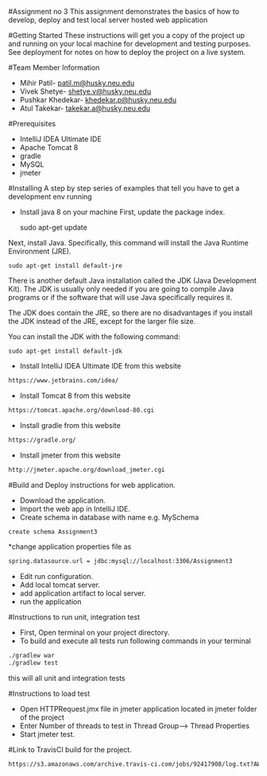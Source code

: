 #Assignment no 3
This assignment demonstrates the basics of how to develop, deploy and test local server hosted web application

#Getting Started
These instructions will get you a copy of the project up and running on your local machine for development and testing purposes. See deployment for notes on how to deploy the project on a live system.

#Team Member Information

 * Mihir Patil- patil.m@husky.neu.edu
 * Vivek Shetye- shetye.v@husky.neu.edu
 * Pushkar Khedekar- khedekar.p@husky.neu.edu
 * Atul Takekar- takekar.a@husky.neu.edu
 
 #Prerequisites 
 * IntelliJ IDEA Ultimate IDE
 * Apache Tomcat 8
 * gradle
 * MySQL
 * jmeter
 
 #Installing
 A step by step series of examples that tell you have to get a development env running 

 * Install java 8 on your machine
First, update the package index.


    sudo apt-get update

Next, install Java. Specifically, this command will install the Java Runtime Environment (JRE).

    sudo apt-get install default-jre

There is another default Java installation called the JDK (Java Development Kit). The JDK is usually only needed if you are going to compile Java programs or if the software that will use Java specifically requires it.

The JDK does contain the JRE, so there are no disadvantages if you install the JDK instead of the JRE, except for the larger file size.

You can install the JDK with the following command:

    sudo apt-get install default-jdk


* Install IntelliJ IDEA Ultimate IDE from this website
``` bash
https://www.jetbrains.com/idea/
```
* Install Tomcat 8 from this website
``` bash
https://tomcat.apache.org/download-80.cgi
```
* Install gradle from this website
``` bash
https://gradle.org/
```
* Install jmeter from this website
``` bash
http://jmeter.apache.org/download_jmeter.cgi
```

#Build and Deploy instructions for web application.
* Download the application.
* Import the web app in IntelliJ IDE.
* Create schema in database with name e.g. MySchema
``` bash
create schema Assignment3
```
*change application properties file as
``` bash
spring.datasource.url = jdbc:mysql://localhost:3306/Assignment3
```
* Edit run configuration.
* Add local tomcat server.
* add application artifact to local server.
* run the application

#Instructions to run unit, integration test
* First, Open terminal on your project directory.
* To build and execute all tests run following commands in your terminal
``` bash
./gradlew war 
./gradlew test
```
this will all unit and integration tests

#Instructions to load test
* Open HTTPRequest.jmx file in jmeter application located in jmeter folder of the project
* Enter Number of threads to test in Thread Group--> Thread Properties
* Start jmeter test.
 
#Link to TravisCI build for the project.
``` bash
https://s3.amazonaws.com/archive.travis-ci.com/jobs/92417908/log.txt?AWSAccessKeyId=AKIAIETBFLRWUUPRBPHA&Expires=1506628085&Signature=rTRpkzVC1as2NAo2yIaNUfP0CS8%3D
```